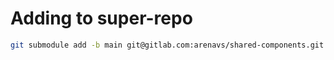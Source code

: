 # Adding to super-repo  
```bash 
git submodule add -b main git@gitlab.com:arenavs/shared-components.git
```
